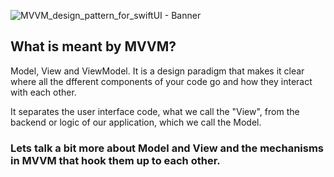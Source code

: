 
![MVVM_design_pattern_for_swiftUI - Banner](https://user-images.githubusercontent.com/112722460/192390065-3ebd92fa-b63b-4bf7-a3c4-99011d68413d.png)

## What is meant by MVVM?

Model, View and ViewModel.
It is a design paradigm that makes it clear where all the dfferent components of your code go and how they interact with each other.

It separates the user interface code, what we call the "View", from the backend or logic of our application, which we call the Model.

### Lets talk a bit more about Model and View and the mechanisms in MVVM that hook them up to each other.
